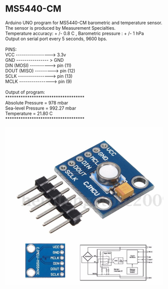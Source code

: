 # MS5440-CM
Arduino UNO program for MS5440-CM barometric and temperature sensor.<br>
The sensor is produced by Measurement Specialties.<br>
Temperature accuracy: + /- 0.8 C , Barometric pressure : + /- 1 hPa<br>
Output on serial port every 5 seconds, 9600 bps.<br>
<br>
PINS:
<br>
VCC -----------------> 3.3v<br>
GND ---------------- > GND<br>
DIN (MOSI) ----------> pin (11)<br>
DOUT (MISO) ---------> pin (12)<br>
SCLK ----------------> pin (13)<br>
MCLK ----------------> pin (9)<br>
<br>
Output of program:<br>
************************************<br>
Absolute Pressure =    978 mbar<br>
Sea-level Pressure =    992.27 mbar<br>
Temperature = 21.80 C<br>
************************************<br>
<br>
![alt tag](https://github.com/HyperDevil/MS5440-CM/blob/master/sensor.jpg?raw=true)
